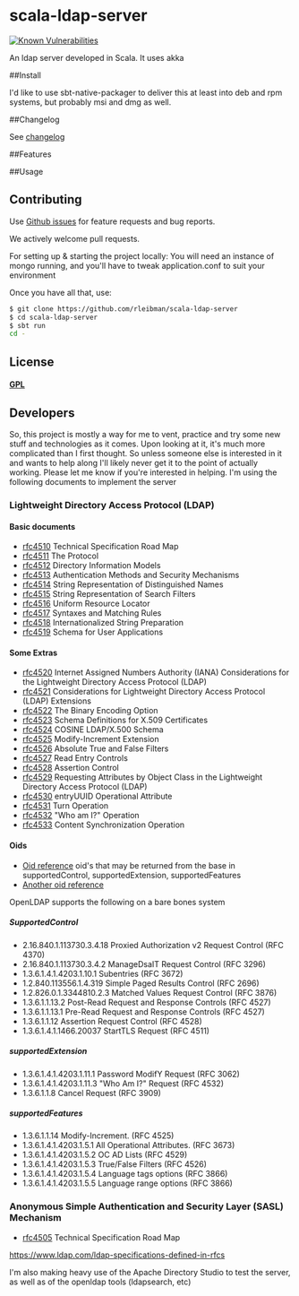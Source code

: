scala-ldap-server
===================

[![Known Vulnerabilities](https://snyk.io/test/github/rleibman/scala-ldap-server/badge.svg)](https://snyk.io/test/github/rleibman/scala-ldap-server)

An ldap server developed in Scala. It uses akka

##Install

I'd like to use sbt-native-packager to deliver this at least into deb and rpm systems, but probably msi and dmg as well.

##Changelog

See [changelog](./CHANGELOG.md)

##Features

##Usage

## Contributing

Use [Github issues](https://github.com/rleibman/scala-ldap-server/issues) for feature requests and bug reports.

We actively welcome pull requests.

For setting up & starting the project locally:
You will need an instance of mongo running, and you'll have to tweak application.conf to suit your environment

Once you have all that, use:

```sh
$ git clone https://github.com/rleibman/scala-ldap-server
$ cd scala-ldap-server
$ sbt run
cd -
```

## License

#### [GPL](./LICENSE)

## Developers
So, this project is mostly a way for me to vent, practice and try some new stuff and technologies as it comes. 
Upon looking at it, it's much more complicated than I first thought. So unless someone else is interested in it and 
wants to help along I'll likely never get it to the point of actually working.
Please let me know if you're interested in helping.
I'm using the following documents to implement the server

### Lightweight Directory Access Protocol (LDAP)
#### Basic documents 
- [rfc4510](https://tools.ietf.org/html/rfc4510) Technical Specification Road Map 
- [rfc4511](https://tools.ietf.org/html/rfc4511) The Protocol 
- [rfc4512](https://tools.ietf.org/html/rfc4512) Directory Information Models 
- [rfc4513](https://tools.ietf.org/html/rfc4513) Authentication Methods and Security Mechanisms 
- [rfc4514](https://tools.ietf.org/html/rfc4514) String Representation of Distinguished Names 
- [rfc4515](https://tools.ietf.org/html/rfc4515) String Representation of Search Filters 
- [rfc4516](https://tools.ietf.org/html/rfc4516) Uniform Resource Locator 
- [rfc4517](https://tools.ietf.org/html/rfc4517) Syntaxes and Matching Rules 
- [rfc4518](https://tools.ietf.org/html/rfc4518) Internationalized String Preparation 
- [rfc4519](https://tools.ietf.org/html/rfc4519) Schema for User Applications
 
#### Some Extras
- [rfc4520](https://tools.ietf.org/html/rfc4520) Internet Assigned Numbers Authority (IANA) Considerations for the Lightweight Directory Access Protocol (LDAP) 
- [rfc4521](https://tools.ietf.org/html/rfc4521) Considerations for Lightweight Directory Access Protocol (LDAP) Extensions 
- [rfc4522](https://tools.ietf.org/html/rfc4522) The Binary Encoding Option 
- [rfc4523](https://tools.ietf.org/html/rfc4523) Schema Definitions for X.509 Certificates 
- [rfc4524](https://tools.ietf.org/html/rfc4524) COSINE LDAP/X.500 Schema 
- [rfc4525](https://tools.ietf.org/html/rfc4525) Modify-Increment Extension 
- [rfc4526](https://tools.ietf.org/html/rfc4526) Absolute True and False Filters 
- [rfc4527](https://tools.ietf.org/html/rfc4527) Read Entry Controls 
- [rfc4528](https://tools.ietf.org/html/rfc4528) Assertion Control 
- [rfc4529](https://tools.ietf.org/html/rfc4529) Requesting Attributes by Object Class in the Lightweight Directory Access Protocol (LDAP) 
- [rfc4530](https://tools.ietf.org/html/rfc4530) entryUUID Operational Attribute 
- [rfc4531](https://tools.ietf.org/html/rfc4531) Turn Operation 
- [rfc4532](https://tools.ietf.org/html/rfc4532) "Who am I?" Operation 
- [rfc4533](https://tools.ietf.org/html/rfc4533) Content Synchronization Operation

#### Oids
- [Oid reference](https://www.ldap.com/ldap-oid-reference) oid's that may be returned from the base in supportedControl, supportedExtension, supportedFeatures
- [Another oid reference](http://www.networksorcery.com/enp/protocol/ldap.htm)

OpenLDAP supports the following on a bare bones system

##### SupportedControl
- 2.16.840.1.113730.3.4.18 Proxied Authorization v2 Request Control (RFC 4370)
- 2.16.840.1.113730.3.4.2  ManageDsaIT Request Control (RFC 3296)
- 1.3.6.1.4.1.4203.1.10.1  Subentries (RFC 3672)
- 1.2.840.113556.1.4.319   Simple Paged Results Control (RFC 2696)
- 1.2.826.0.1.3344810.2.3  Matched Values Request Control (RFC 3876)
- 1.3.6.1.1.13.2           Post-Read Request and Response Controls (RFC 4527)
- 1.3.6.1.1.13.1           Pre-Read Request and Response Controls (RFC 4527)
- 1.3.6.1.1.12             Assertion Request Control (RFC 4528)
- 1.3.6.1.4.1.1466.20037   StartTLS Request (RFC 4511)

##### supportedExtension
- 1.3.6.1.4.1.4203.1.11.1  Password ModifY Request (RFC 3062)
- 1.3.6.1.4.1.4203.1.11.3  "Who Am I?" Request (RFC 4532)
- 1.3.6.1.1.8              Cancel Request (RFC 3909)

##### supportedFeatures
- 1.3.6.1.1.14             Modify-Increment. (RFC 4525)
- 1.3.6.1.4.1.4203.1.5.1   All Operational Attributes. (RFC 3673)
- 1.3.6.1.4.1.4203.1.5.2   OC AD Lists (RFC 4529)
- 1.3.6.1.4.1.4203.1.5.3   True/False Filters (RFC 4526)
- 1.3.6.1.4.1.4203.1.5.4   Language tags options (RFC 3866)
- 1.3.6.1.4.1.4203.1.5.5   Language range options (RFC 3866)

### Anonymous Simple Authentication and Security Layer (SASL) Mechanism
- [rfc4505](https://tools.ietf.org/html/rfc4505) Technical Specification Road Map 

https://www.ldap.com/ldap-specifications-defined-in-rfcs

I'm also making heavy use of the Apache Directory Studio to test the server, as well as of the openldap tools (ldapsearch, etc)
